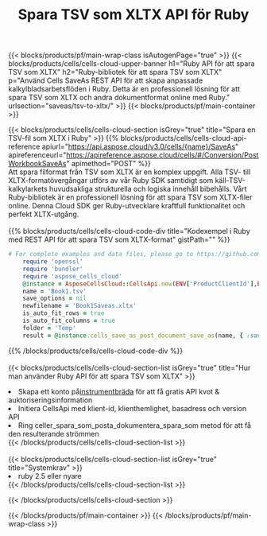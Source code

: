﻿---
title:  Spara TSV som XLTX API för Ruby
description:  Använder Aspose.Cells Cloud SDK för Ruby för att spara TSV-formatfil som XLTX-formatfil.
url: /sv/ruby/saveas/tsv-to-xltx/
---
{{< blocks/products/pf/main-wrap-class isAutogenPage="true" >}}
{{< blocks/products/cells/cells-cloud-upper-banner h1="Ruby API för att spara TSV som XLTX" h2="Ruby-bibliotek för att spara TSV som XLTX" p="Använd Cells SaveAs REST API för att skapa anpassade kalkylbladsarbetsflöden i Ruby. Detta är en professionell lösning för att spara TSV som XLTX och andra dokumentformat online med Ruby." urlsection="saveas/tsv-to-xltx/" >}}
{{< blocks/products/pf/main-container >}}

{{< blocks/products/cells/cells-cloud-section isGrey="true" title="Spara en TSV-fil som XLTX i Ruby" >}}
{{% blocks/products/cells/cells-cloud-api-reference apiurl="https://api.aspose.cloud/v3.0/cells/{name}/SaveAs" apireferenceurl="https://apireference.aspose.cloud/cells/#/Conversion/PostWorkbookSaveAs" apimethod="POST" %}}
<br/>
Att spara filformat från TSV som XLTX är en komplex uppgift. Alla TSV- till XLTX-formatövergångar utförs av vår Ruby SDK samtidigt som käll-TSV-kalkylarkets huvudsakliga strukturella och logiska innehåll bibehålls. Vårt Ruby-bibliotek är en professionell lösning för att spara TSV som XLTX-filer online. Denna Cloud SDK ger Ruby-utvecklare kraftfull funktionalitet och perfekt XLTX-utgång.
<br/>
<br/>
{{% blocks/products/cells/cells-cloud-code-div title="Kodexempel i Ruby med REST API för att spara TSV som XLTX-format" gistPath="" %}}
  
```ruby
# For complete examples and data files, please go to https://github.com/aspose-cells-cloud/aspose-cells-cloud-ruby/
    require 'openssl'
    require 'bundler'
    require 'aspose_cells_cloud'
    @instance = AsposeCellsCloud::CellsApi.new(ENV['ProductClientId'],ENV['ProductClientSecret'])
    name = 'Book1.tsv'
    save_options = nil
    newfilename = 'Book1Saveas.xltx'
    is_auto_fit_rows = true
    is_auto_fit_columns = true
    folder = 'Temp'
    result = @instance.cells_save_as_post_document_save_as(name, { :save_options=>save_options, :newfilename=>(folder+"/"+newfilename), :is_auto_fit_rows=>is_auto_fit_rows, :is_auto_fit_columns=>is_auto_fit_columns, :folder=>folder})
```
  
{{% /blocks/products/cells/cells-cloud-code-div %}}
<br/>
<br/>
{{< blocks/products/cells/cells-cloud-section-list isGrey="true" title="Hur man använder Ruby API för att spara TSV som XLTX" >}}
<li> Skapa ett konto på<a href="https://dashboard.aspose.cloud/">instrumentbräda</a> för att få gratis API kvot & auktoriseringsinformation</li>
<li>Initiera CellsApi med klient-id, klienthemlighet, basadress och version API</li>
<li>Ring celler_spara_som_posta_dokumentera_spara_som metod för att få den resulterande strömmen</li>
{{< /blocks/products/cells/cells-cloud-section-list >}}
<br/>
<br/>
{{< blocks/products/cells/cells-cloud-section-list isGrey="true" title="Systemkrav" >}}
<li>ruby 2.5 eller nyare</li>
{{< /blocks/products/cells/cells-cloud-section-list >}}

{{< /blocks/products/cells/cells-cloud-section >}}

{{< /blocks/products/pf/main-container >}}
{{< /blocks/products/pf/main-wrap-class >}}
